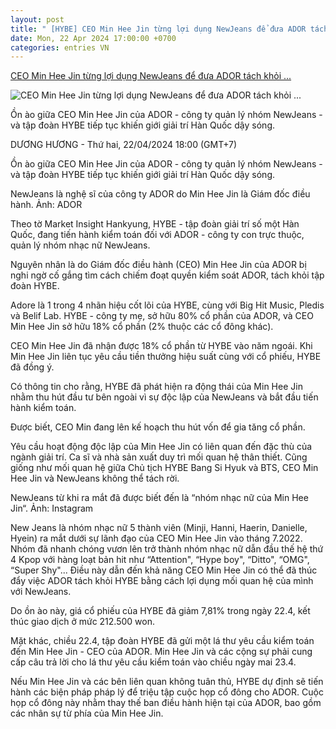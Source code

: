 ```yaml
---
layout: post
title: " [HYBE] CEO Min Hee Jin từng lợi dụng NewJeans để đưa ADOR tách khỏi ..."
date: Mon, 22 Apr 2024 17:00:00 +0700
categories: entries VN
---
```

[CEO Min Hee Jin từng lợi dụng NewJeans để đưa ADOR tách khỏi ...](https://laodong.vn/giai-tri/ceo-min-hee-jin-tung-loi-dung-newjeans-de-dua-ador-tach-khoi-hybe-1330710.ldo)

![CEO Min Hee Jin từng lợi dụng NewJeans để đưa ADOR tách khỏi ...](https://media-cdn-v2.laodong.vn/storage/newsportal/2024/4/22/1330710/Newjean-Min-Hee-Jin-.jpg?w=800&h=420&crop=auto&scale=both)

Ồn ào giữa CEO Min Hee Jin của ADOR - công ty quản lý nhóm NewJeans - và tập đoàn HYBE tiếp tục khiến giới giải trí Hàn Quốc dậy sóng.

DƯƠNG HƯƠNG - Thứ hai, 22/04/2024 18:00 (GMT+7)

Ồn ào giữa CEO Min Hee Jin của ADOR - công ty quản lý nhóm NewJeans - và tập đoàn HYBE tiếp tục khiến giới giải trí Hàn Quốc dậy sóng.

NewJeans là nghệ sĩ của công ty ADOR do Min Hee Jin là Giám đốc điều hành. Ảnh: ADOR

Theo tờ Market Insight Hankyung, HYBE - tập đoàn giải trí số một Hàn Quốc, đang tiến hành kiểm toán đối với ADOR - công ty con trực thuộc, quản lý nhóm nhạc nữ NewJeans.

Nguyên nhân là do Giám đốc điều hành (CEO) Min Hee Jin của ADOR bị nghi ngờ cố gắng tìm cách chiếm đoạt quyền kiểm soát ADOR, tách khỏi tập đoàn HYBE.

Adore là 1 trong 4 nhãn hiệu cốt lõi của HYBE, cùng với Big Hit Music, Pledis và Belif Lab. HYBE - công ty mẹ, sở hữu 80% cổ phần của ADOR, và CEO Min Hee Jin sở hữu 18% cổ phần (2% thuộc các cổ đông khác).

CEO Min Hee Jin đã nhận được 18% cổ phần từ HYBE vào năm ngoái. Khi Min Hee Jin liên tục yêu cầu tiền thưởng hiệu suất cùng với cổ phiếu, HYBE đã đồng ý.

Có thông tin cho rằng, HYBE đã phát hiện ra động thái của Min Hee Jin nhằm thu hút đầu tư bên ngoài vì sự độc lập của NewJeans và bắt đầu tiến hành kiểm toán.

Được biết, CEO Min đang lên kế hoạch thu hút vốn để gia tăng cổ phần.

Yêu cầu hoạt động độc lập của Min Hee Jin có liên quan đến đặc thù của ngành giải trí. Ca sĩ và nhà sản xuất duy trì mối quan hệ thân thiết. Cũng giống như mối quan hệ giữa Chủ tịch HYBE Bang Si Hyuk và BTS, CEO Min Hee Jin và NewJeans không thể tách rời.

NewJeans từ khi ra mắt đã được biết đến là “nhóm nhạc nữ của Min Hee Jin“. Ảnh: Instagram

New Jeans là nhóm nhạc nữ 5 thành viên (Minji, Hanni, Haerin, Danielle, Hyein) ra mắt dưới sự lãnh đạo của CEO Min Hee Jin vào tháng 7.2022. Nhóm đã nhanh chóng vươn lên trở thành nhóm nhạc nữ dẫn đầu thế hệ thứ 4 Kpop với hàng loạt bản hit như “Attention", “Hype boy", “Ditto", “OMG", “Super Shy"... Điều này dẫn đến khả năng CEO Min Hee Jin có thể đã thúc đẩy việc ADOR tách khỏi HYBE bằng cách lợi dụng mối quan hệ của mình với NewJeans.

Do ồn ào này, giá cổ phiếu của HYBE đã giảm 7,81% trong ngày 22.4, kết thúc giao dịch ở mức 212.500 won.

Mặt khác, chiều 22.4, tập đoàn HYBE đã gửi một lá thư yêu cầu kiểm toán đến Min Hee Jin - CEO của ADOR. Min Hee Jin và các cộng sự phải cung cấp câu trả lời cho lá thư yêu cầu kiểm toán vào chiều ngày mai 23.4.

Nếu Min Hee Jin và các bên liên quan không tuân thủ, HYBE dự định sẽ tiến hành các biện pháp pháp lý để triệu tập cuộc họp cổ đông cho ADOR. Cuộc họp cổ đông này nhằm thay thế ban điều hành hiện tại của ADOR, bao gồm các nhân sự từ phía của Min Hee Jin.

